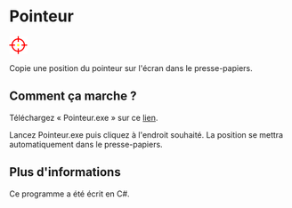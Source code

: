 # Pointeur

<img src="https://github.com/TheRake66/Pointeur/blob/main/curseur.png">

Copie une position du pointeur sur l'écran dans le presse-papiers.

## Comment ça marche ?

Téléchargez « Pointeur.exe » sur ce <a href="https://github.com/TheRake66/Pointeur/releases/">lien</a>.

Lancez Pointeur.exe puis cliquez à l'endroit souhaité. La position se mettra automatiquement dans le presse-papiers.

## Plus d'informations

Ce programme a été écrit en C#.